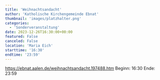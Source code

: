 ```yaml
---
title: 'Weihnachtsandacht'
author: 'Katholische Kirchengemeinde Ebnat'
thumbnail: 'images/platzhalter.png'
categories:
  - 'Sonderveranstaltung'
date: 2023-12-26T16:30:00+00:00
featured: False
canceled: False
location: 'Maria Eich'
starttime: '16:30'
endtime: '23:59'
---
```

https://ebnat.aalen.de/weihnachtsandacht.197488.htm
Beginn: 16:30
 Ende: 23:59